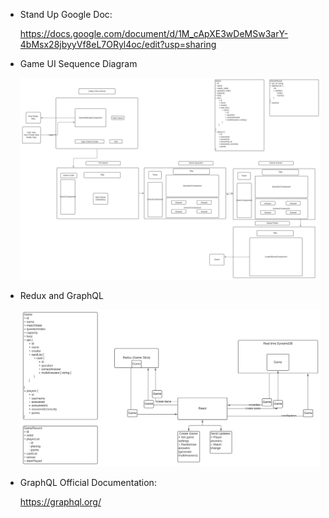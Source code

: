 - Stand Up Google Doc:

    https://docs.google.com/document/d/1M_cApXE3wDeMSw3arY-4bMsx28jbyyVf8eL7ORyl4oc/edit?usp=sharing
    
 - Game UI Sequence Diagram

    ![Game UI Sequence Diagram](https://github.com/revature-quizzard/Documentation/blob/main/Game/GameUISequenceDiagram.svg?raw=true)

- Redux and GraphQL

    ![Redux and GraphQL](https://github.com/revature-quizzard/Documentation/blob/main/Game/Redux%20and%20GraphQL.svg?raw=true)
    
- GraphQL Official Documentation:

    https://graphql.org/
